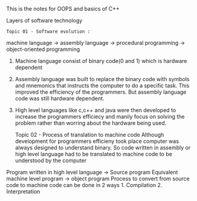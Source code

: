 This is the notes for OOPS and basics of C++

Layers of software technology

    Topic 01 - Software evolution : 
machine language -> assembly language -> procedural programming -> object-oriented programming

1. Machine language consist of binary code(0 and 1) which is hardware dependent 
2. Assembly language was built to replace the binary code with symbols and mnemonics that instructs the computer to do a specific task. This improved the efficiency of the programmers. But assembly language code was still hardware dependent.
3. High level languages like c,c++ and java were then developed to increase the programmers efficiecy and manily focus on solving the problem rather than worring about the hardware being used.

    Topic 02 - Process of translation to machine code
Although development for programmers efficieny took place computer was always designed to understand binary. So code written in assembly or high level language had to be translated to machine code to be understood by the computer

Program written in high level language -> Source program 
Equivalent machine level program -> object program
Process to convert from source code to machine code can be done in 2 ways
    1. Compilation
    2. Interpretation

    